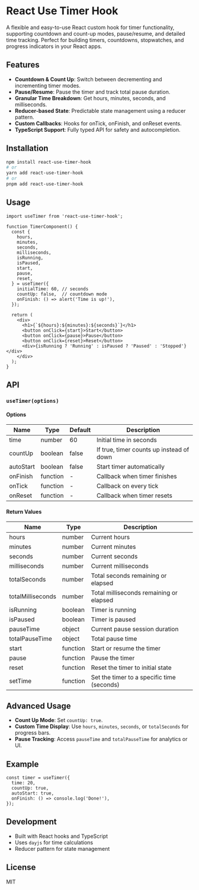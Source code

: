 # React Use Timer Hook

A flexible and easy-to-use React custom hook for timer functionality, supporting countdown and count-up modes, pause/resume, and detailed time tracking. Perfect for building timers, countdowns, stopwatches, and progress indicators in your React apps.

## Features

- **Countdown & Count Up**: Switch between decrementing and incrementing timer modes.
- **Pause/Resume**: Pause the timer and track total pause duration.
- **Granular Time Breakdown**: Get hours, minutes, seconds, and milliseconds.
- **Reducer-based State**: Predictable state management using a reducer pattern.
- **Custom Callbacks**: Hooks for onTick, onFinish, and onReset events.
- **TypeScript Support**: Fully typed API for safety and autocompletion.

## Installation

```bash
npm install react-use-timer-hook
# or
yarn add react-use-timer-hook
# or
pnpm add react-use-timer-hook
```

## Usage

```tsx
import useTimer from 'react-use-timer-hook';

function TimerComponent() {
  const {
    hours,
    minutes,
    seconds,
    milliseconds,
    isRunning,
    isPaused,
    start,
    pause,
    reset,
  } = useTimer({
    initialTime: 60, // seconds
    countUp: false,  // countdown mode
    onFinish: () => alert('Time is up!'),
  });

  return (
    <div>
      <h1>{`${hours}:${minutes}:${seconds}`}</h1>
      <button onClick={start}>Start</button>
      <button onClick={pause}>Pause</button>
      <button onClick={reset}>Reset</button>
      <div>{isRunning ? 'Running' : isPaused ? 'Paused' : 'Stopped'}</div>
    </div>
  );
}
```

## API

### `useTimer(options)`

#### Options

| Name         | Type      | Default | Description                                      |
|--------------|-----------|---------|--------------------------------------------------|
| time  | number    | 60      | Initial time in seconds                          |
| countUp      | boolean   | false   | If true, timer counts up instead of down         |
| autoStart    | boolean   | false   | Start timer automatically                        |
| onFinish     | function  | -       | Callback when timer finishes                     |
| onTick       | function  | -       | Callback on every tick                           |
| onReset      | function  | -       | Callback when timer resets                       |

#### Return Values

| Name              | Type     | Description                                 |
|-------------------|----------|---------------------------------------------|
| hours             | number   | Current hours                               |
| minutes           | number   | Current minutes                             |
| seconds           | number   | Current seconds                             |
| milliseconds      | number   | Current milliseconds                        |
| totalSeconds      | number   | Total seconds remaining or elapsed          |
| totalMilliseconds | number   | Total milliseconds remaining or elapsed     |
| isRunning         | boolean  | Timer is running                            |
| isPaused          | boolean  | Timer is paused                             |
| pauseTime         | object   | Current pause session duration    |
| totalPauseTime    | object   | Total pause time             |
| start             | function | Start or resume the timer                   |
| pause             | function | Pause the timer                             |
| reset             | function | Reset the timer to initial state            |
| setTime           | function | Set the timer to a specific time (seconds)  |

## Advanced Usage

- **Count Up Mode**: Set `countUp: true`.
- **Custom Time Display**: Use `hours`, `minutes`, `seconds`, or `totalSeconds` for progress bars.
- **Pause Tracking**: Access `pauseTime` and `totalPauseTime` for analytics or UI.

## Example

```tsx
const timer = useTimer({
  time: 20,
  countUp: true,
  autoStart: true,
  onFinish: () => console.log('Done!'),
});
```

## Development

- Built with React hooks and TypeScript
- Uses `dayjs` for time calculations
- Reducer pattern for state management

## License

MIT
